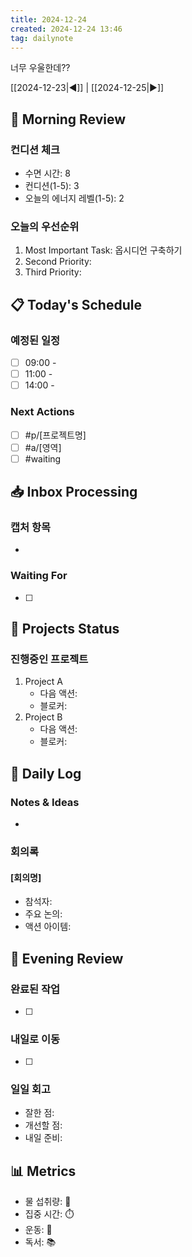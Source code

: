 ```yaml
---
title: 2024-12-24
created: 2024-12-24 13:46
tag: dailynote
---
```

너무 우울한데??

 [[2024-12-23|◀]] | [[2024-12-25|▶]]

## 🌅 Morning Review
### 컨디션 체크
- 수면 시간: 8
- 컨디션(1-5): 3
- 오늘의 에너지 레벨(1-5): 2

### 오늘의 우선순위
1. Most Important Task: 옵시디언 구축하기
2. Second Priority:
3. Third Priority:

## 📋 Today's Schedule
### 예정된 일정
- [ ] 09:00 - 
- [ ] 11:00 - 
- [ ] 14:00 - 

### Next Actions
- [ ] #p/[프로젝트명] 
- [ ] #a/[영역] 
- [ ] #waiting 

## 📥 Inbox Processing
### 캡처 항목
- 

### Waiting For
- [ ] 

## 🎯 Projects Status
### 진행중인 프로젝트
1. Project A
   - 다음 액션:
   - 블로커:
2. Project B
   - 다음 액션:
   - 블로커:

## 📝 Daily Log
### Notes & Ideas
- 

### 회의록
#### [회의명]
- 참석자:
- 주요 논의:
- 액션 아이템:

## 🌙 Evening Review
### 완료된 작업
- [ ] 

### 내일로 이동
- [ ] 

### 일일 회고
- 잘한 점:
- 개선할 점:
- 내일 준비:

## 📊 Metrics
- 물 섭취량: 🚰
- 집중 시간: ⏱️
- 운동: 💪
- 독서: 📚
